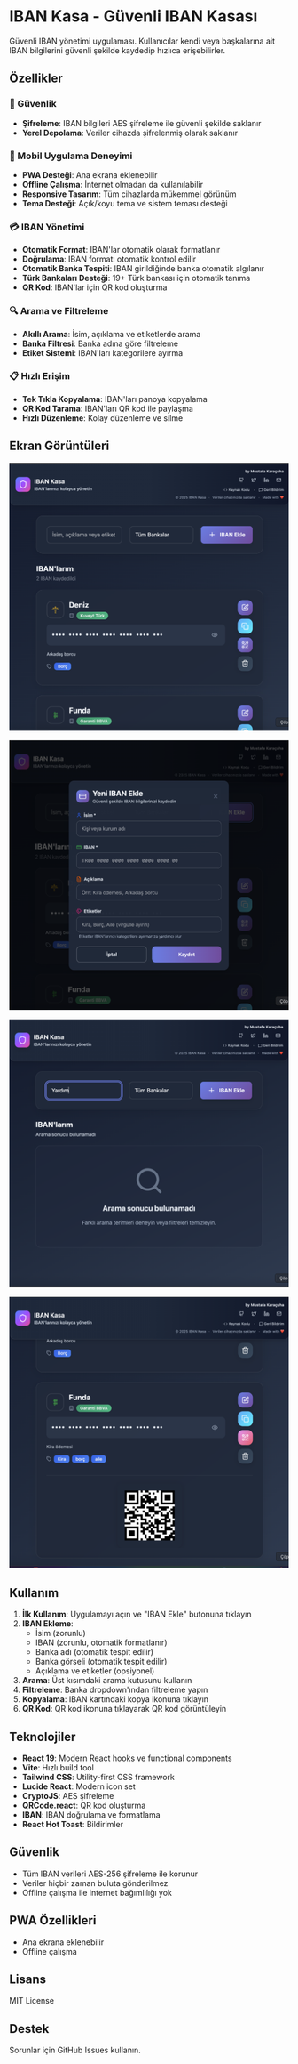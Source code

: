 # IBAN Kasa - Güvenli IBAN Kasası

Güvenli IBAN yönetimi uygulaması. Kullanıcılar kendi veya başkalarına ait IBAN bilgilerini güvenli şekilde kaydedip hızlıca erişebilirler.

## Özellikler

### 🔐 Güvenlik
- **Şifreleme**: IBAN bilgileri AES şifreleme ile güvenli şekilde saklanır
- **Yerel Depolama**: Veriler cihazda şifrelenmiş olarak saklanır

### 📱 Mobil Uygulama Deneyimi
- **PWA Desteği**: Ana ekrana eklenebilir
- **Offline Çalışma**: İnternet olmadan da kullanılabilir
- **Responsive Tasarım**: Tüm cihazlarda mükemmel görünüm
- **Tema Desteği**: Açık/koyu tema ve sistem teması desteği

### 💳 IBAN Yönetimi
- **Otomatik Format**: IBAN'lar otomatik olarak formatlanır
- **Doğrulama**: IBAN formatı otomatik kontrol edilir
- **Otomatik Banka Tespiti**: IBAN girildiğinde banka otomatik algılanır
- **Türk Bankaları Desteği**: 19+ Türk bankası için otomatik tanıma
- **QR Kod**: IBAN'lar için QR kod oluşturma

### 🔍 Arama ve Filtreleme
- **Akıllı Arama**: İsim, açıklama ve etiketlerde arama
- **Banka Filtresi**: Banka adına göre filtreleme
- **Etiket Sistemi**: IBAN'ları kategorilere ayırma

### 📋 Hızlı Erişim
- **Tek Tıkla Kopyalama**: IBAN'ları panoya kopyalama
- **QR Kod Tarama**: IBAN'ları QR kod ile paylaşma
- **Hızlı Düzenleme**: Kolay düzenleme ve silme

## Ekran Görüntüleri

![Ana Sayfa](public/screenshots/home.png)

![IBAN Ekleme Modalı](public/screenshots/add-iban.png)

![Arama ve Filtreleme](public/screenshots/search-filter.png)

![QR Kod Görünümü](public/screenshots/qr.png)

## Kullanım

1. **İlk Kullanım**: Uygulamayı açın ve "IBAN Ekle" butonuna tıklayın
2. **IBAN Ekleme**: 
   - İsim (zorunlu)
   - IBAN (zorunlu, otomatik formatlanır)
   - Banka adı (otomatik tespit edilir)
   - Banka görseli (otomatik tespit edilir)
   - Açıklama ve etiketler (opsiyonel)
3. **Arama**: Üst kısımdaki arama kutusunu kullanın
4. **Filtreleme**: Banka dropdown'ından filtreleme yapın
5. **Kopyalama**: IBAN kartındaki kopya ikonuna tıklayın
6. **QR Kod**: QR kod ikonuna tıklayarak QR kod görüntüleyin

## Teknolojiler

- **React 19**: Modern React hooks ve functional components
- **Vite**: Hızlı build tool
- **Tailwind CSS**: Utility-first CSS framework
- **Lucide React**: Modern icon set
- **CryptoJS**: AES şifreleme
- **QRCode.react**: QR kod oluşturma
- **IBAN**: IBAN doğrulama ve formatlama
- **React Hot Toast**: Bildirimler

## Güvenlik

- Tüm IBAN verileri AES-256 şifreleme ile korunur
- Veriler hiçbir zaman buluta gönderilmez
- Offline çalışma ile internet bağımlılığı yok

## PWA Özellikleri

- Ana ekrana eklenebilir
- Offline çalışma

## Lisans

MIT License

## Destek

Sorunlar için GitHub Issues kullanın.
